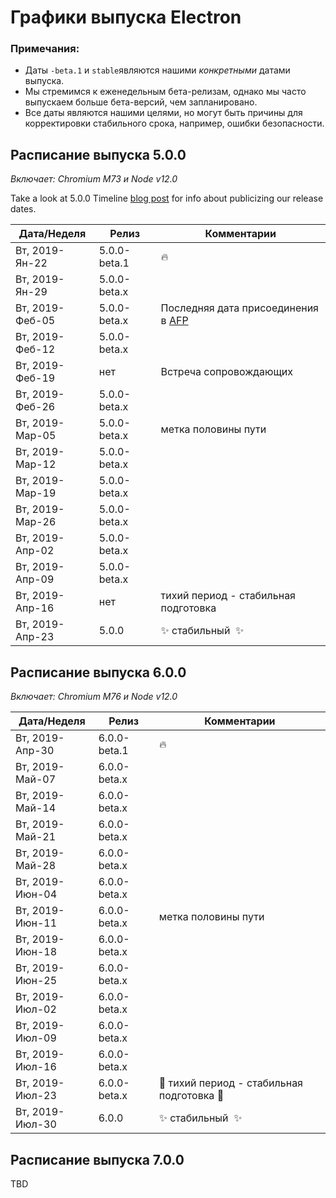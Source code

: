 # Графики выпуска Electron

### Примечания:

* Даты `-beta.1` и `stable`являются нашими *конкретными* датами выпуска.
* Мы стремимся к еженедельным бета-релизам, однако мы часто выпускаем больше бета-версий, чем запланировано.
* Все даты являются нашими целями, но могут быть причины для корректировки стабильного срока, например, ошибки безопасности.

## Расписание выпуска 5.0.0

*Включает: Chromium M73 и Node v12.0*

Take a look at 5.0.0 Timeline [blog post](https://electronjs.org/blog/electron-5-0-timeline) for info about publicizing our release dates.

| Дата/Неделя     | Релиз        | Комментарии                                                                            |
| --------------- | ------------ | -------------------------------------------------------------------------------------- |
| Вт, 2019-Ян-22  | 5.0.0-beta.1 | 🔥                                                                                      |
| Вт, 2019-Ян-29  | 5.0.0-beta.x |                                                                                        |
| Вт, 2019-Феб-05 | 5.0.0-beta.x | Последняя дата присоединения в [AFP](https://electronjs.org/blog/app-feedback-program) |
| Вт, 2019-Феб-12 | 5.0.0-beta.x |                                                                                        |
| Вт, 2019-Феб-19 | нет          | Встреча сопровождающих                                                                 |
| Вт, 2019-Феб-26 | 5.0.0-beta.x |                                                                                        |
| Вт, 2019-Мар-05 | 5.0.0-beta.x | метка половины пути                                                                    |
| Вт, 2019-Мар-12 | 5.0.0-beta.x |                                                                                        |
| Вт, 2019-Мар-19 | 5.0.0-beta.x |                                                                                        |
| Вт, 2019-Мар-26 | 5.0.0-beta.x |                                                                                        |
| Вт, 2019-Апр-02 | 5.0.0-beta.x |                                                                                        |
| Вт, 2019-Апр-09 | 5.0.0-beta.x |                                                                                        |
| Вт, 2019-Апр-16 | нет          | тихий период - стабильная подготовка                                                   |
| Вт, 2019-Апр-23 | 5.0.0        | ✨ стабильный  ✨                                                                        |

## Расписание выпуска 6.0.0

*Включает: Chromium M76 и Node v12.0*

| Дата/Неделя     | Релиз        | Комментарии                              |
| --------------- | ------------ | ---------------------------------------- |
| Вт, 2019-Апр-30 | 6.0.0-beta.1 | 🔥                                        |
| Вт, 2019-Май-07 | 6.0.0-beta.x |                                          |
| Вт, 2019-Май-14 | 6.0.0-beta.x |                                          |
| Вт, 2019-Май-21 | 6.0.0-beta.x |                                          |
| Вт, 2019-Май-28 | 6.0.0-beta.x |                                          |
| Вт, 2019-Июн-04 | 6.0.0-beta.x |                                          |
| Вт, 2019-Июн-11 | 6.0.0-beta.x | метка половины пути                      |
| Вт, 2019-Июн-18 | 6.0.0-beta.x |                                          |
| Вт, 2019-Июн-25 | 6.0.0-beta.x |                                          |
| Вт, 2019-Июл-02 | 6.0.0-beta.x |                                          |
| Вт, 2019-Июл-09 | 6.0.0-beta.x |                                          |
| Вт, 2019-Июл-16 | 6.0.0-beta.x |                                          |
| Вт, 2019-Июл-23 | 6.0.0-beta.x | 🚧 тихий период - стабильная подготовка 🚧 |
| Вт, 2019-Июл-30 | 6.0.0        | ✨ стабильный  ✨                          |

## Расписание выпуска 7.0.0

TBD